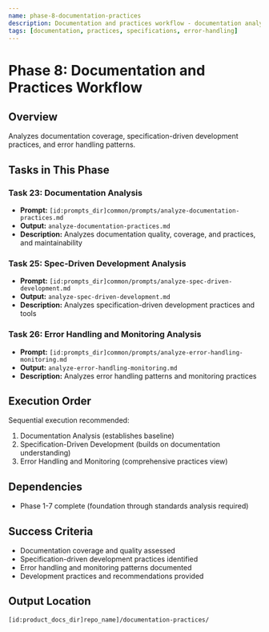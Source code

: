 ```yaml
---
name: phase-8-documentation-practices
description: Documentation and practices workflow - documentation analysis, spec-driven development, error handling
tags: [documentation, practices, specifications, error-handling]
---
```


# Phase 8: Documentation and Practices Workflow

## Overview
Analyzes documentation coverage, specification-driven development practices, and error handling patterns.

## Tasks in This Phase

### Task 23: Documentation Analysis
- **Prompt:** `[id:prompts_dir]common/prompts/analyze-documentation-practices.md`
- **Output:** `analyze-documentation-practices.md`
- **Description:** Analyzes documentation quality, coverage, and practices, and maintainability

### Task 25: Spec-Driven Development Analysis
- **Prompt:** `[id:prompts_dir]common/prompts/analyze-spec-driven-development.md`
- **Output:** `analyze-spec-driven-development.md`
- **Description:** Analyzes specification-driven development practices and tools

### Task 26: Error Handling and Monitoring Analysis
- **Prompt:** `[id:prompts_dir]common/prompts/analyze-error-handling-monitoring.md`
- **Output:** `analyze-error-handling-monitoring.md`
- **Description:** Analyzes error handling patterns and monitoring practices

## Execution Order
Sequential execution recommended:
1. Documentation Analysis (establishes baseline)
2. Specification-Driven Development (builds on documentation understanding)
3. Error Handling and Monitoring (comprehensive practices view)

## Dependencies
- Phase 1-7 complete (foundation through standards analysis required)

## Success Criteria
- Documentation coverage and quality assessed
- Specification-driven development practices identified
- Error handling and monitoring patterns documented
- Development practices and recommendations provided

## Output Location
`[id:product_docs_dir]repo_name]/documentation-practices/`
